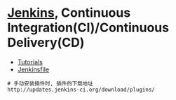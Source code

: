 # [Jenkins](https://jenkins.io/), Continuous Integration(CI)/Continuous Delivery(CD)

+ [Tutorials](https://github.com/HudsonWu/linuxStudying/blob/master/efficiency/jenkins/guide.md)
+ [Jenkinsfile](https://github.com/HudsonWu/linuxStudying/blob/master/efficiency/jenkins/Jenkinsfile-example)

```
# 手动安装插件时, 插件的下载地址
http://updates.jenkins-ci.org/download/plugins/
```
